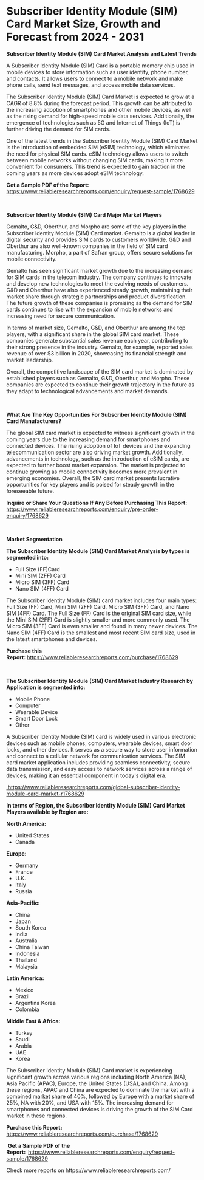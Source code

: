 <p><h1>Subscriber Identity Module (SIM) Card Market Size, Growth and Forecast from 2024 - 2031</h1></p><p><strong>Subscriber Identity Module (SIM) Card Market Analysis and Latest Trends</strong></p>
<p><p>A Subscriber Identity Module (SIM) Card is a portable memory chip used in mobile devices to store information such as user identity, phone number, and contacts. It allows users to connect to a mobile network and make phone calls, send text messages, and access mobile data services.</p><p>The Subscriber Identity Module (SIM) Card Market is expected to grow at a CAGR of 8.8% during the forecast period. This growth can be attributed to the increasing adoption of smartphones and other mobile devices, as well as the rising demand for high-speed mobile data services. Additionally, the emergence of technologies such as 5G and Internet of Things (IoT) is further driving the demand for SIM cards.</p><p>One of the latest trends in the Subscriber Identity Module (SIM) Card Market is the introduction of embedded SIM (eSIM) technology, which eliminates the need for physical SIM cards. eSIM technology allows users to switch between mobile networks without changing SIM cards, making it more convenient for consumers. This trend is expected to gain traction in the coming years as more devices adopt eSIM technology.</p></p>
<p><strong>Get a Sample PDF of the Report:&nbsp;</strong> <a href="https://www.reliableresearchreports.com/enquiry/request-sample/1768629">https://www.reliableresearchreports.com/enquiry/request-sample/1768629</a></p>
<p>&nbsp;</p>
<p><strong>Subscriber Identity Module (SIM) Card Major Market Players</strong></p>
<p><p>Gemalto, G&D, Oberthur, and Morpho are some of the key players in the Subscriber Identity Module (SIM) Card market. Gemalto is a global leader in digital security and provides SIM cards to customers worldwide. G&D and Oberthur are also well-known companies in the field of SIM card manufacturing. Morpho, a part of Safran group, offers secure solutions for mobile connectivity.</p><p>Gemalto has seen significant market growth due to the increasing demand for SIM cards in the telecom industry. The company continues to innovate and develop new technologies to meet the evolving needs of customers. G&D and Oberthur have also experienced steady growth, maintaining their market share through strategic partnerships and product diversification. The future growth of these companies is promising as the demand for SIM cards continues to rise with the expansion of mobile networks and increasing need for secure communication.</p><p>In terms of market size, Gemalto, G&D, and Oberthur are among the top players, with a significant share in the global SIM card market. These companies generate substantial sales revenue each year, contributing to their strong presence in the industry. Gemalto, for example, reported sales revenue of over $3 billion in 2020, showcasing its financial strength and market leadership.</p><p>Overall, the competitive landscape of the SIM card market is dominated by established players such as Gemalto, G&D, Oberthur, and Morpho. These companies are expected to continue their growth trajectory in the future as they adapt to technological advancements and market demands.</p></p>
<p>&nbsp;</p>
<p><strong>What Are The Key Opportunities For Subscriber Identity Module (SIM) Card Manufacturers?</strong></p>
<p><p>The global SIM card market is expected to witness significant growth in the coming years due to the increasing demand for smartphones and connected devices. The rising adoption of IoT devices and the expanding telecommunication sector are also driving market growth. Additionally, advancements in technology, such as the introduction of eSIM cards, are expected to further boost market expansion. The market is projected to continue growing as mobile connectivity becomes more prevalent in emerging economies. Overall, the SIM card market presents lucrative opportunities for key players and is poised for steady growth in the foreseeable future.</p></p>
<p><strong>Inquire or Share Your Questions If Any Before Purchasing This Report:</strong> <a href="https://www.reliableresearchreports.com/enquiry/pre-order-enquiry/1768629">https://www.reliableresearchreports.com/enquiry/pre-order-enquiry/1768629</a></p>
<p>&nbsp;</p>
<p><strong>Market Segmentation</strong></p>
<p><strong>The Subscriber Identity Module (SIM) Card Market Analysis by types is segmented into:</strong></p>
<p><ul><li>Full Size (FF)Card</li><li>Mini SIM (2FF) Card</li><li>Micro SIM (3FF) Card</li><li>Nano SIM (4FF) Card</li></ul></p>
<p><p>The Subscriber Identity Module (SIM) card market includes four main types: Full Size (FF) Card, Mini SIM (2FF) Card, Micro SIM (3FF) Card, and Nano SIM (4FF) Card. The Full Size (FF) Card is the original SIM card size, while the Mini SIM (2FF) Card is slightly smaller and more commonly used. The Micro SIM (3FF) Card is even smaller and found in many newer devices. The Nano SIM (4FF) Card is the smallest and most recent SIM card size, used in the latest smartphones and devices.</p></p>
<p><strong>Purchase this Report:&nbsp;</strong><a href="https://www.reliableresearchreports.com/purchase/1768629">https://www.reliableresearchreports.com/purchase/1768629</a></p>
<p>&nbsp;</p>
<p><strong>The Subscriber Identity Module (SIM) Card Market Industry Research by Application is segmented into:</strong></p>
<p><ul><li>Mobile Phone</li><li>Computer</li><li>Wearable Device</li><li>Smart Door Lock</li><li>Other</li></ul></p>
<p><p>A Subscriber Identity Module (SIM) card is widely used in various electronic devices such as mobile phones, computers, wearable devices, smart door locks, and other devices. It serves as a secure way to store user information and connect to a cellular network for communication services. The SIM card market application includes providing seamless connectivity, secure data transmission, and easy access to network services across a range of devices, making it an essential component in today's digital era.</p></p>
<p><a href="https://www.reliableresearchreports.com/global-subscriber-identity-module-card-market-r1768629">&nbsp;https://www.reliableresearchreports.com/global-subscriber-identity-module-card-market-r1768629</a></p>
<p><strong>In terms of Region, the Subscriber Identity Module (SIM) Card Market Players available by Region are:</strong></p>
<p>
    <p> <strong> North America: </strong>
        <ul>
            <li>United States</li>
            <li>Canada</li>
        </ul>
        </p> 
    <p> <strong> Europe: </strong>
        <ul>
            <li>Germany</li>
            <li>France</li>
            <li>U.K.</li>
            <li>Italy</li>
            <li>Russia</li>
        </ul>
        </p> 
    <p> <strong> Asia-Pacific: </strong>
        <ul>
            <li>China</li>
            <li>Japan</li>
            <li>South Korea</li>
            <li>India</li>
            <li>Australia</li>
            <li>China Taiwan</li>
            <li>Indonesia</li>
            <li>Thailand</li>
            <li>Malaysia</li>
        </ul>
        </p> 
    <p> <strong> Latin America: </strong>
        <ul>
            <li>Mexico</li>
            <li>Brazil</li>
            <li>Argentina Korea</li>
            <li>Colombia</li>
        </ul>
        </p> 
    <p> <strong> Middle East & Africa: </strong>
        <ul>
            <li>Turkey</li>
            <li>Saudi</li>
            <li>Arabia</li>
            <li>UAE</li>
            <li>Korea</li>
        </ul>
    </p>
    </p>
<p><p>The Subscriber Identity Module (SIM) Card market is experiencing significant growth across various regions including North America (NA), Asia Pacific (APAC), Europe, the United States (USA), and China. Among these regions, APAC and China are expected to dominate the market with a combined market share of 40%, followed by Europe with a market share of 25%, NA with 20%, and USA with 15%. The increasing demand for smartphones and connected devices is driving the growth of the SIM Card market in these regions.</p></p>
<p><strong>Purchase this Report: </strong><a href="https://www.reliableresearchreports.com/purchase/1768629">https://www.reliableresearchreports.com/purchase/1768629</a></p>
<p>&nbsp;<strong>Get a Sample PDF of the Report:&nbsp;&nbsp;</strong><a href="https://www.reliableresearchreports.com/enquiry/request-sample/1768629">https://www.reliableresearchreports.com/enquiry/request-sample/1768629</a></p>
<p><strong></strong></p>
<p>Check more reports on https://www.reliableresearchreports.com/</p>
